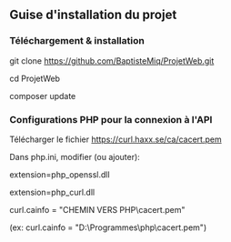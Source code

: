 ## Guise d'installation du projet

### Téléchargement & installation

git clone https://github.com/BaptisteMiq/ProjetWeb.git

cd ProjetWeb

composer update


### Configurations PHP pour la connexion à l'API

Télécharger le fichier https://curl.haxx.se/ca/cacert.pem

Dans php.ini, modifier (ou ajouter):

extension=php_openssl.dll

extension=php_curl.dll

curl.cainfo = "CHEMIN VERS PHP\cacert.pem"

(ex: curl.cainfo = "D:\Programmes\php\cacert.pem")